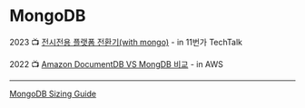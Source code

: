 # MongoDB



2023 :tv: [전시전용 플랫폼 전환기(with mongo)](https://www.youtube.com/watch?v=8Hsc1Ub7R5Y) - in 11번가 TechTalk

2022 :tv: [Amazon DocumentDB VS MongDB 비교](https://www.youtube.com/watch?v=IxjbhXVi1ZM) - in AWS

***

[MongoDB Sizing Guide](https://www.linkedin.com/pulse/mongodb-sizing-guide-sepp-renfer/)
